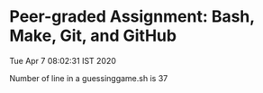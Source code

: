 # Peer-graded Assignment: Bash, Make, Git, and GitHub
Tue Apr  7 08:02:31 IST 2020

Number of line in a guessinggame.sh is
37
